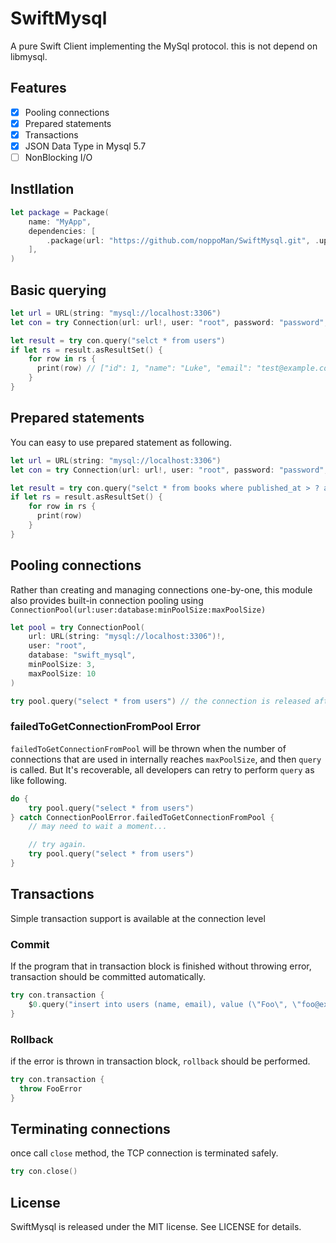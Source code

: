 # SwiftMysql

A pure Swift Client implementing the MySql protocol. this is not depend on libmysql.

## Features

* [x] Pooling connections
* [x] Prepared statements
* [x] Transactions
* [x] JSON Data Type in Mysql 5.7
* [ ] NonBlocking I/O

## Instllation

```swift
let package = Package(
    name: "MyApp",
    dependencies: [
        .package(url: "https://github.com/noppoMan/SwiftMysql.git", .upToNextMajor(from: "0.1.0"))
    ],
)
```

## Basic querying

```swift
let url = URL(string: "mysql://localhost:3306")
let con = try Connection(url: url!, user: "root", password: "password", database: "swift_mysql")

let result = try con.query("selct * from users")
if let rs = result.asResultSet() {
    for row in rs {
      print(row) // ["id": 1, "name": "Luke", "email": "test@example.com"]
    }
}
```

## Prepared statements

You can easy to use prepared statement as following.

```swift
let url = URL(string: "mysql://localhost:3306")
let con = try Connection(url: url!, user: "root", password: "password", database: "swift_mysql")

let result = try con.query("selct * from books where published_at > ? and category_id = ?", [2017, 3])
if let rs = result.asResultSet() {
    for row in rs {
      print(row)
    }
}
```


## Pooling connections

Rather than creating and managing connections one-by-one, this module also provides built-in connection pooling using `ConnectionPool(url:user:database:minPoolSize:maxPoolSize)`

```swift
let pool = try ConnectionPool(
    url: URL(string: "mysql://localhost:3306")!,
    user: "root",
    database: "swift_mysql",
    minPoolSize: 3,
    maxPoolSize: 10
)

try pool.query("select * from users") // the connection is released after finishing query.
```

### failedToGetConnectionFromPool Error

`failedToGetConnectionFromPool` will be thrown when the number of connections that are used in internally reaches `maxPoolSize`, and then `query` is called. But It's recoverable, all developers can retry to perform `query` as like following.

```swift
do {
    try pool.query("select * from users")
} catch ConnectionPoolError.failedToGetConnectionFromPool {
    // may need to wait a moment...

    // try again.
    try pool.query("select * from users")
}
```

## Transactions

Simple transaction support is available at the connection level

### Commit

If the program that in transaction block is finished without throwing error, transaction should be committed automatically.

```swift
try con.transaction {
    $0.query("insert into users (name, email), value (\"Foo\", \"foo@example.com\")")
}
```

### Rollback

if the error is thrown in transaction block, `rollback` should be performed.

```swift
try con.transaction {
  throw FooError
}
```

## Terminating connections

once call `close` method, the TCP connection is terminated safely.

```swift
try con.close()
```


## License
SwiftMysql is released under the MIT license. See LICENSE for details.
